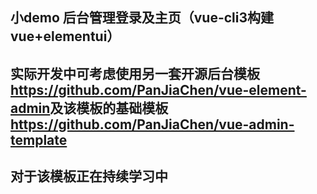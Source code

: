 ## 小demo 后台管理登录及主页（vue-cli3构建  vue+elementui）   
## 实际开发中可考虑使用另一套开源后台模板<https://github.com/PanJiaChen/vue-element-admin>及该模板的基础模板<https://github.com/PanJiaChen/vue-admin-template>
## 对于该模板正在持续学习中
